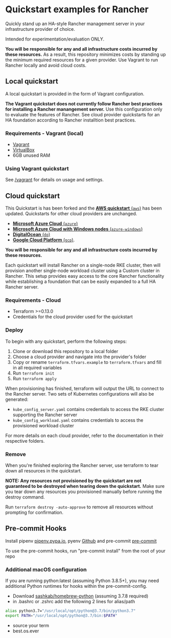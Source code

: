 # Quickstart examples for Rancher

Quickly stand up an HA-style Rancher management server in your infrastructure provider of choice.

Intended for experimentation/evaluation ONLY.

**You will be responsible for any and all infrastructure costs incurred by these resources.**
As a result, this repository minimizes costs by standing up the minimum required resources for a given provider.
Use Vagrant to run Rancher locally and avoid cloud costs.

## Local quickstart

A local quickstart is provided in the form of Vagrant configuration.

**The Vagrant quickstart does not currently follow Rancher best practices for installing a Rancher manangement server.**
Use this configuration only to evaluate the features of Rancher.
See cloud provider quickstarts for an HA foundation according to Rancher installtion best practices.

### Requirements - Vagrant (local)

- [Vagrant](https://www.vagrantup.com)
- [VirtualBox](https://www.virtualbox.org)
- 6GB unused RAM

### Using Vagrant quickstart

See [/vagrant](./vagrant) for details on usage and settings.

## Cloud quickstart

This Quickstart is has been forked and the [**AWS quickstart** (`aws`)](./aws) has been updated. Quickstarts for other cloud providers are unchanged.

- [**Microsoft Azure Cloud** (`azure`)](./azure)
- [**Microsoft Azure Cloud with Windows nodes** (`azure-windows`)](./azure-windows)
- [**DigitalOcean** (`do`)](./do)
- [**Google Cloud Platform** (`gcp`)](./gcp).

**You will be responsible for any and all infrastructure costs incurred by these resources.**

Each quickstart will install Rancher on a single-node RKE cluster, then will provision another single-node workload cluster using a Custom cluster in Rancher.
This setup provides easy access to the core Rancher functionality while establishing a foundation that can be easily expanded to a full HA Rancher server.

### Requirements - Cloud

- Terraform >=0.13.0
- Credentials for the cloud provider used for the quickstart

### Deploy

To begin with any quickstart, perform the following steps:

1. Clone or download this repository to a local folder
1. Choose a cloud provider and navigate into the provider's folder
1. Copy or rename `terraform.tfvars.example` to `terraform.tfvars` and fill in all required variables
1. Run `terraform init`
1. Run `terraform apply`

When provisioning has finished, terraform will output the URL to connect to the Rancher server.
Two sets of Kubernetes configurations will also be generated:

- `kube_config_server.yaml` contains credentials to access the RKE cluster supporting the Rancher server
- `kube_config_workload.yaml` contains credentials to access the provisioned workload cluster

For more details on each cloud provider, refer to the documentation in their respective folders.

### Remove

When you're finished exploring the Rancher server, use terraform to tear down all resources in the quickstart.

**NOTE: Any resources not provisioned by the quickstart are not guaranteed to be destroyed when tearing down the quickstart.**
Make sure you tear down any resources you provisioned manually before running the destroy command.

Run `terraform destroy -auto-approve` to remove all resources without prompting for confirmation.

## Pre-commit Hooks

Install pipenv [pipenv.pypa.io](https://pipenv.pypa.io/en/latest/install/), pyenv [Github](https://github.com/pyenv/pyenv) and pre-commit [pre-commit](https://pre-commit.com/#install)

To use the pre-commit hooks, run "pre-commit install" from the root of your repo

### Additional macOS configuration

If you are running python:latest (assuming Python 3.8.5+), you may need additional Python runtimes for hooks within the pre-commit-config.

- Download [sashkab/homebrew-python](https://github.com/sashkab/homebrew-python) (assuming 3.7.8 required)
- in .bashrc or .zshrc add the following 2 lines for alias/path

```bash
alias python3.7="/usr/local/opt/python@3.7/bin/python3.7"
export PATH="/usr/local/opt/python@3.7/bin:$PATH"
```

- source your term
- best.os.ever
